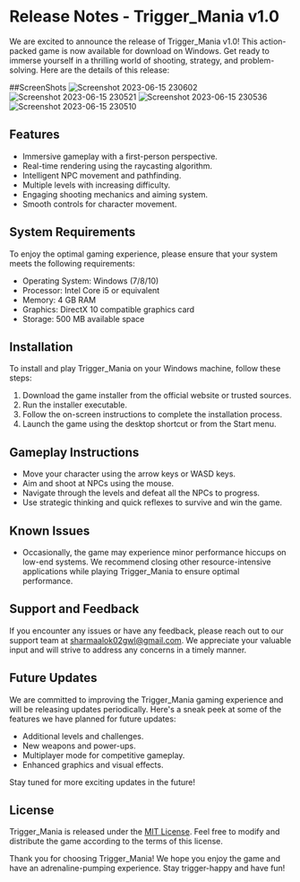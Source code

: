 # Release Notes - Trigger_Mania v1.0

We are excited to announce the release of Trigger_Mania v1.0! This action-packed game is now available for download on Windows. Get ready to immerse yourself in a thrilling world of shooting, strategy, and problem-solving. Here are the details of this release:



##ScreenShots
![Screenshot 2023-06-15 230602](https://github.com/Alok-2002/Tigger-Mania-Windows-Release/assets/93814546/93db9b0f-7254-4220-be7d-a6f5b0ea7b7f)
![Screenshot 2023-06-15 230521](https://github.com/Alok-2002/Tigger-Mania-Windows-Release/assets/93814546/21be57df-bfd6-4b4b-bac1-ca9b470100e2)
![Screenshot 2023-06-15 230536](https://github.com/Alok-2002/Tigger-Mania-Windows-Release/assets/93814546/258af660-9c27-4033-a8c4-ebf3d1290e0b)
![Screenshot 2023-06-15 230510](https://github.com/Alok-2002/Tigger-Mania-Windows-Release/assets/93814546/4a0a9846-0f4e-430f-828e-de95baede99b)





## Features
- Immersive gameplay with a first-person perspective.
- Real-time rendering using the raycasting algorithm.
- Intelligent NPC movement and pathfinding.
- Multiple levels with increasing difficulty.
- Engaging shooting mechanics and aiming system.
- Smooth controls for character movement.


## System Requirements
To enjoy the optimal gaming experience, please ensure that your system meets the following requirements:
- Operating System: Windows (7/8/10)
- Processor: Intel Core i5 or equivalent
- Memory: 4 GB RAM
- Graphics: DirectX 10 compatible graphics card
- Storage: 500 MB available space

## Installation
To install and play Trigger_Mania on your Windows machine, follow these steps:

1. Download the game installer from the official website or trusted sources.
2. Run the installer executable.
3. Follow the on-screen instructions to complete the installation process.
4. Launch the game using the desktop shortcut or from the Start menu.

## Gameplay Instructions
- Move your character using the arrow keys or WASD keys.
- Aim and shoot at NPCs using the mouse.
- Navigate through the levels and defeat all the NPCs to progress.
- Use strategic thinking and quick reflexes to survive and win the game.

## Known Issues
- Occasionally, the game may experience minor performance hiccups on low-end systems. We recommend closing other resource-intensive applications while playing Trigger_Mania to ensure optimal performance.

## Support and Feedback
If you encounter any issues or have any feedback, please reach out to our support team at [sharmaalok02gwl@gmail.com](mailto:sharmaalok02gwl@gmail.com). We appreciate your valuable input and will strive to address any concerns in a timely manner.

## Future Updates
We are committed to improving the Trigger_Mania gaming experience and will be releasing updates periodically. Here's a sneak peek at some of the features we have planned for future updates:
- Additional levels and challenges.
- New weapons and power-ups.
- Multiplayer mode for competitive gameplay.
- Enhanced graphics and visual effects.

Stay tuned for more exciting updates in the future!

## License
Trigger_Mania is released under the [MIT License](LICENSE). Feel free to modify and distribute the game according to the terms of this license.

Thank you for choosing Trigger_Mania! We hope you enjoy the game and have an adrenaline-pumping experience. Stay trigger-happy and have fun!
